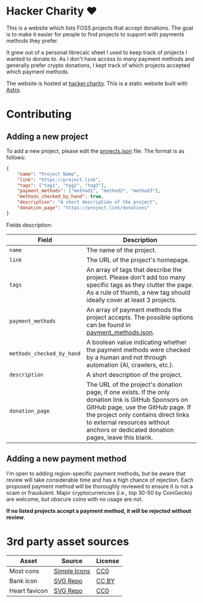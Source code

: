 # Hacker Charity :heart: 

This is a website which lists FOSS projects that accept donations. The goal is to make it easier for people to find projects to 
support with payments methods they prefer.

It grew out of a personal librecalc sheet I used to keep track of projects I wanted to donate to. As I don't have access
to many payment methods and generally prefer crypto donations, I kept track of which projects accepted which payment methods.

The website is hosted at [hacker.charity](https://hacker.charity). This is a static website built with [Astro](https://astro.build/).

# Contributing

## Adding a new project

To add a new project, please edit the [projects.json](./src/data/projects.json) file. The format is as follows:

```json
{
    "name": "Project Name",
    "link": "https://project.link",
    "tags": ["tag1", "tag2", "tag3"],
    "payment_methods": ["method1", "method2", "method3"],
    "methods_checked_by_hand": true,
    "description": "A short description of the project",
    "donation_page": "https://project.link/donations"
}
```

Fields description:

| Field                     | Description                                                                                                                                                                                                                                                             |
|---------------------------|-------------------------------------------------------------------------------------------------------------------------------------------------------------------------------------------------------------------------------------------------------------------------|
| `name`                    | The name of the project.                                                                                                                                                                                                                                                |
| `link`                    | The URL of the project's homepage.                                                                                                                                                                                                                                      |
| `tags`                    | An array of tags that describe the project. Please don't add too many specific tags as they clutter the page. As a rule of thumb, a new tag should ideally cover at least 3 projects.                                                                                   |
| `payment_methods`         | An array of payment methods the project accepts. The possible options can be found in [payment_methods.json](./src/data/payment_methods.json).                                                                                                                          |
| `methods_checked_by_hand` | A boolean value indicating whether the payment methods were checked by a human and not through automation (AI, crawlers, etc.).                                                                                                                                         |
| `description`             | A short description of the project.                                                                                                                                                                                                                                     |
| `donation_page`           | The URL of the project's donation page, if one exists. If the only donation link is GitHub Sponsors on GitHub page, use the GitHub page. If the project only contains direct links to external resources without anchors or dedicated donation pages, leave this blank. |

## Adding a new payment method

I'm open to adding region-specific payment methods, but be aware that review will take considerable time and has a high chance of rejection.
Each proposed payment method will be thoroughly reviewed to ensure it is not a scam or fraudulent. 
Major cryptocurrencies (i.e., top 30-50 by CoinGecko) are welcome, but obscure coins with no usage are not.

**If no listed projects accept a payment method, it will be rejected without review**.

# 3rd party asset sources

| Asset         | Source                                               | License                                                   |
|---------------|------------------------------------------------------|-----------------------------------------------------------|
| Most cons     | [Simple Icons](https://simpleicons.org/)             | [CC0](https://creativecommons.org/publicdomain/zero/1.0/) |
| Bank icon     | [SVG Repo](https://www.svgrepo.com/svg/513165/bank)  | [CC BY](https://creativecommons.org/licenses/by/4.0/)     |
| Heart favicon | [SVG Repo](https://www.svgrepo.com/svg/207519/heart) | [CC0](https://creativecommons.org/publicdomain/zero/1.0/) |

